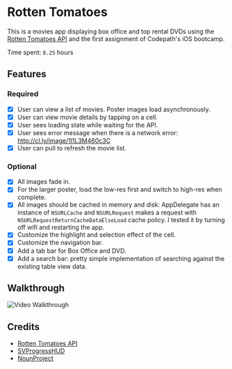 # Rotten Tomatoes

This is a movies app displaying box office and top rental DVDs using the [Rotten Tomatoes API](http://developer.rottentomatoes.com/docs/read/JSON) and the first assignment of Codepath's iOS bootcamp.

Time spent: `8.25` hours

## Features

### Required

- [x] User can view a list of movies. Poster images load asynchronously.
- [x] User can view movie details by tapping on a cell.
- [x] User sees loading state while waiting for the API.
- [x] User sees error message when there is a network error: http://cl.ly/image/1l1L3M460c3C
- [x] User can pull to refresh the movie list.

### Optional

- [x] All images fade in.
- [x] For the larger poster, load the low-res first and switch to high-res when complete.
- [x] All images should be cached in memory and disk: AppDelegate has an instance of `NSURLCache` and `NSURLRequest` makes a request with `NSURLRequestReturnCacheDataElseLoad` cache policy. I tested it by turning off wifi and restarting the app.
- [x] Customize the highlight and selection effect of the cell.
- [x] Customize the navigation bar.
- [x] Add a tab bar for Box Office and DVD.
- [x] Add a search bar: pretty simple implementation of searching against the existing table view data.

## Walkthrough
![Video Walkthrough]()

Credits
---------
* [Rotten Tomatoes API](http://developer.rottentomatoes.com/docs/read/JSON)
* [SVProgressHUD](https://github.com/TransitApp/SVProgressHUD)
* [NounProject](https://thenounproject.com/)